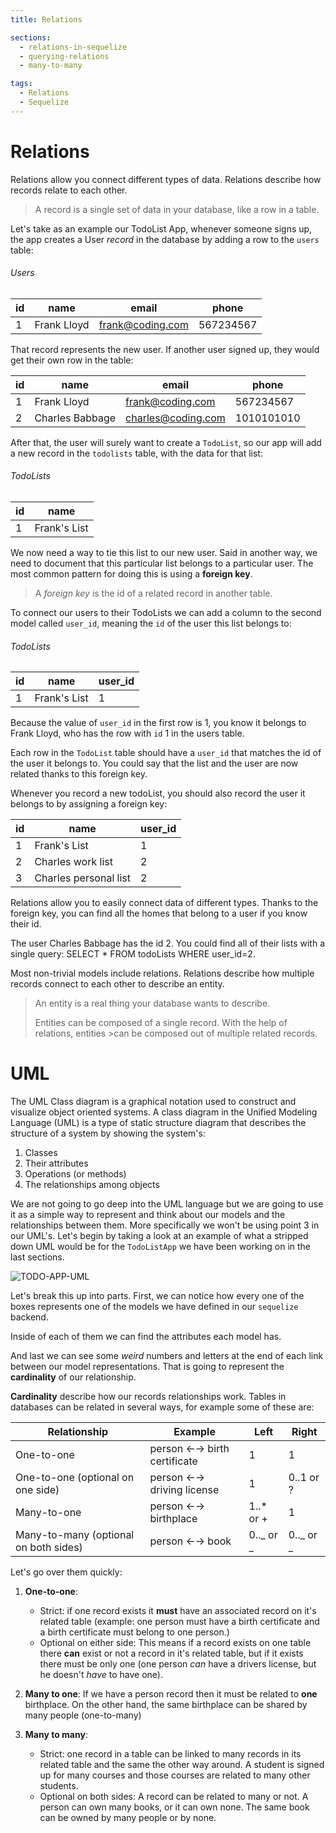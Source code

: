 ```yaml
---
title: Relations

sections:
  - relations-in-sequelize
  - querying-relations
  - many-to-many

tags:
  - Relations
  - Sequelize
---
```


# Relations

Relations allow you connect different types of data. Relations describe how records relate to each other.

> A record is a single set of data in your database, like a row in a table.

Let's take as an example our TodoList App, whenever someone signs up, the app creates a User _record_ in the database by adding a row to the `users` table:

###### Users

| id  | name        | email            | phone     |
| --- | ----------- | ---------------- | --------- |
| 1   | Frank Lloyd | frank@coding.com | 567234567 |

That record represents the new user. If another user signed up, they would get their own row in the table:

| id  | name            | email              | phone      |
| --- | --------------- | ------------------ | ---------- |
| 1   | Frank Lloyd     | frank@coding.com   | 567234567  |
| 2   | Charles Babbage | charles@coding.com | 1010101010 |

After that, the user will surely want to create a `TodoList`, so our app will add a new record in the `todolists` table, with the data for that list:

###### TodoLists

| id  | name         |
| --- | ------------ |
| 1   | Frank's List |

We now need a way to tie this list to our new user. Said in another way, we need to document that this particular list belongs to a particular user. The most common pattern for doing this is using a **foreign key**.

> A _foreign key_ is the id of a related record in another table.

To connect our users to their TodoLists we can add a column to the second model called `user_id`, meaning the `id` of the user this list belongs to:

###### TodoLists

| id  | name         | user_id |
| --- | ------------ | ------- |
| 1   | Frank's List | 1       |

Because the value of `user_id` in the first row is 1, you know it belongs to Frank Lloyd, who has the row with `id` 1 in the users table.

Each row in the `TodoList` table should have a `user_id` that matches the id of the user it belongs to. You could say that the list and the user are now related thanks to this foreign key.

Whenever you record a new todoList, you should also record the user it belongs to by assigning a foreign key:

| id  | name                  | user_id |
| --- | --------------------- | ------- |
| 1   | Frank's List          | 1       |
| 2   | Charles work list     | 2       |
| 3   | Charles personal list | 2       |

Relations allow you to easily connect data of different types. Thanks to the foreign key, you can find all the homes that belong to a user if you know their id.

The user Charles Babbage has the id 2. You could find all of their lists with a single query: SELECT \* FROM todoLists WHERE user_id=2.

Most non-trivial models include relations. Relations describe how multiple records connect to each other to describe an entity.

> An entity is a real thing your database wants to describe.
>
> Entities can be composed of a single record. With the help of relations, entities >can be composed out of multiple related records.

# UML

The UML Class diagram is a graphical notation used to construct and visualize object oriented systems. A class diagram in the Unified Modeling Language (UML) is a type of static structure diagram that describes the structure of a system by showing the system's:

1. Classes
1. Their attributes
1. Operations (or methods)
1. The relationships among objects

We are not going to go deep into the UML language but we are going to use it as a simple way to represent and think about our models and the relationships between them. More specifically we won't be using point 3 in our UML's. Let's begin by taking a look at an example of what a stripped down UML would be for the `TodoListApp` we have been working on in the last sections.

![TODO-APP-UML](https://p98.f4.n0.cdn.getcloudapp.com/items/yAuLY6XB/Image+2019-12-17+at+3.04.42+PM.png?v=a54d5f0eeb46816496e7fec899389aff)

Let's break this up into parts. First, we can notice how every one of the boxes represents one of the models we have defined in our `sequelize` backend.

Inside of each of them we can find the attributes each model has.

And last we can see some _weird_ numbers and letters at the end of each link between our model representations. That is going to represent the **cardinality** of our relationship.

**Cardinality** describe how our records relationships work. Tables in databases can be related in several ways, for example some of these are:

| Relationship                          | Example                     | Left       | Right     |
| ------------------------------------- | --------------------------- | ---------- | --------- |
| One-to-one                            | person ←→ birth certificate | 1          | 1         |
| One-to-one (optional on one side)     | person ←→ driving license   | 1          | 0..1 or ? |
| Many-to-one                           | person ←→ birthplace        | 1..\* or + | 1         |
| Many-to-many (optional on both sides) | person ←→ book              | 0.._ or _  | 0.._ or _ |

Let's go over them quickly:

1. **One-to-one**:

   - Strict: if one record exists it **must** have an associated record on it's related table (example: one person must have a birth certificate and a birth certificate must belong to one person.)
   - Optional on either side: This means if a record exists on one table there **can** exist or not a record in it's related table, but if it exists there must be only one (one person _can_ have a drivers license, but he doesn't _have_ to have one).

1. **Many to one**: If we have a person record then it must be related to **one** birthplace. On the other hand, the same birthplace can be shared by many people (one-to-many)

1. **Many to many**:
   - Strict: one record in a table can be linked to many records in its related table and the same the other way around. A student is signed up for many courses and those courses are related to many other students.
   - Optional on both sides: A record can be related to many or not. A person can own many books, or it can own none. The same book can be owned by many people or by none.
